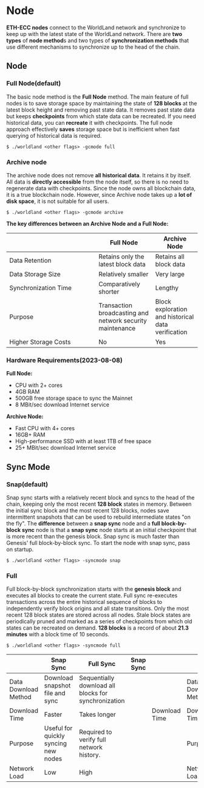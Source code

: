 # Node

**ETH-ECC nodes** connect to the WorldLand network and synchronize to keep up with the latest state of the WorldLand network. There are **two types** of **node method**s and two types of **synchronization methods** that use different mechanisms to synchronize up to the head of the chain.

## **Node**

### Full Node(default) <a href="#summary" id="summary"></a>

The basic node method is the **Full Node** method. The main feature of full nodes is to save storage space by maintaining the state of **128 blocks** at the latest block height and removing past state data. It removes past state data but keeps **checkpoints** from which state data can be recreated. If you need historical data, you can **recreate** it with checkpoints. The full node approach effectively **saves** storage space but is inefficient when fast querying of historical data is required.

```
$ ./worldland <other flags> -gcmode full
```

### Archive node

The archive node does not remove **all historical data**. It retains it by itself. All data is **directly accessible** from the node itself, so there is no need to regenerate data with checkpoints. Since the node owns all blockchain data, it is a true blockchain node. However, since Archive node takes up a **lot of disk space**, it is not suitable for all users.

```
$ ./worldland <other flags> -gcmode archive
```



**The key differences between an Archive Node and a Full Node:**

<table><thead><tr><th width="219"></th><th>Full Node</th><th>Archive Node</th></tr></thead><tbody><tr><td>Data Retention</td><td>Retains only the latest block data</td><td>Retains all block data</td></tr><tr><td>Data Storage Size</td><td>Relatively smaller</td><td>Very large</td></tr><tr><td>Synchronization Time</td><td>Comparatively shorter</td><td>Lengthy</td></tr><tr><td>Purpose</td><td>Transaction broadcasting and network security maintenance</td><td>Block exploration and historical data verification</td></tr><tr><td>Higher Storage Costs</td><td>No</td><td>Yes</td></tr></tbody></table>

### Hardware Requirements(2023-08-08)

**Full Node:**

* CPU with 2+ cores
* 4GB RAM
* 500GB free storage space to sync the Mainnet
* 8 MBit/sec download Internet service

**Archive Node:**

* Fast CPU with 4+ cores
* 16GB+ RAM
* High-performance SSD with at least 1TB of free space
* 25+ MBit/sec download Internet service



## **Sync Mode**

### Snap(default)

Snap sync starts with a relatively recent block and syncs to the head of the chain, keeping only the most recent **128 block** states in memory. Between the initial sync block and the most recent 128 blocks, nodes save intermittent snapshots that can be used to rebuild intermediate states "on the fly". The **difference** between a **snap sync** node and a **full block-by-block sync** node is that a **snap sync** node starts at an initial checkpoint that is more recent than the genesis block. Snap sync is much faster than Genesis' full block-by-block sync. To start the node with snap sync, pass on startup.

```
$ ./worldland <other flags> -syncmode snap
```

### Full

Full block-by-block synchronization starts with the **genesis block** and executes all blocks to create the current state. Full sync re-executes transactions across the entire historical sequence of blocks to independently verify block origins and all state transitions. Only the most recent 128 block states are stored across all nodes. Stale block states are periodically pruned and marked as a series of checkpoints from which old states can be recreated on demand. **128 blocks** is a record of about **21.3 minutes** with a block time of 10 seconds.

```
$ ./worldland <other flags> -syncmode full
```

<table><thead><tr><th></th><th>Snap Sync</th><th>Full Sync</th><th data-hidden>Snap Sync</th><th data-hidden></th><th data-hidden></th><th data-hidden>Full sync</th></tr></thead><tbody><tr><td>Data Download Method</td><td>Download snapshot file and sync</td><td>Sequentially download all blocks for synchronization</td><td></td><td></td><td>Data Download Method</td><td>Sequentially download all blocks for synchronization</td></tr><tr><td>Download Time</td><td>Faster</td><td>Takes longer</td><td></td><td>Download Time</td><td>Download Time</td><td>Takes longer</td></tr><tr><td>Purpose</td><td>Useful for quickly syncing new nodes</td><td>Required to verify full network history.</td><td></td><td></td><td>Purpose</td><td>Required for accessing the entire network history</td></tr><tr><td>Network Load</td><td>Low</td><td>High</td><td></td><td></td><td>Network Load</td><td>High</td></tr></tbody></table>







### &#x20;<a href="#summary" id="summary"></a>
